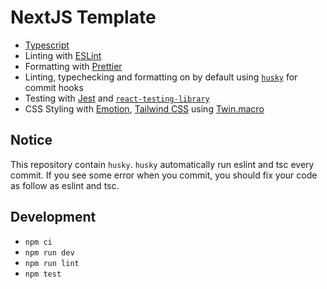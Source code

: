 # NextJS Template

- [Typescript](https://www.typescriptlang.org/)
- Linting with [ESLint](https://eslint.org/)
- Formatting with [Prettier](https://prettier.io/)
- Linting, typechecking and formatting on by default using [`husky`](https://github.com/typicode/husky) for commit hooks
- Testing with [Jest](https://jestjs.io/) and [`react-testing-library`](https://testing-library.com/docs/react-testing-library/intro)
- CSS Styling with [Emotion](https://emotion.sh/docs/introduction), [Tailwind CSS](https://tailwindcss.com/) using [Twin.macro](https://github.com/ben-rogerson/twin.macro)

## Notice

This repository contain `husky`.
`husky` automatically run eslint and tsc every commit.
If you see some error when you commit, you should fix your code as follow as eslint and tsc.

## Development

- `npm ci`
- `npm run dev`
- `npm run lint`
- `npm test`
